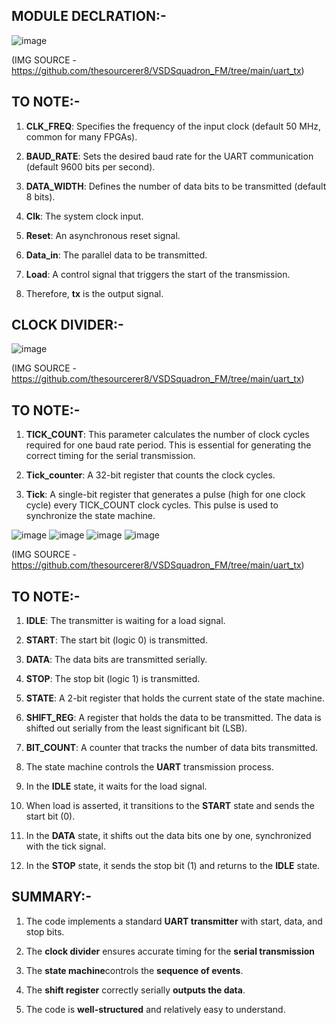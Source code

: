 ## MODULE DECLRATION:-

![image](https://github.com/user-attachments/assets/18e87a84-ce92-43de-b952-086c2e6047c7)

(IMG SOURCE - https://github.com/thesourcerer8/VSDSquadron_FM/tree/main/uart_tx)

## TO NOTE:-

1. **CLK_FREQ**: Specifies the frequency of the input clock (default 50 MHz, common for many FPGAs).

2. **BAUD_RATE**: Sets the desired baud rate for the UART communication (default 9600 bits per second).

3. **DATA_WIDTH**: Defines the number of data bits to be transmitted (default 8 bits).

4. **Clk**: The system clock input.

5. **Reset**: An asynchronous reset signal.

6. **Data_in**: The parallel data to be transmitted.

7. **Load**: A control signal that triggers the start of the transmission.

8. Therefore, **tx** is the output signal.

## CLOCK DIVIDER:-

![image](https://github.com/user-attachments/assets/18e6aacb-7196-4db7-b646-f45308eb5ad5)

(IMG SOURCE - https://github.com/thesourcerer8/VSDSquadron_FM/tree/main/uart_tx)

## TO NOTE:-

1. **TICK_COUNT**: This parameter calculates the number of clock cycles required for one baud rate period. This is essential for generating the correct timing for the serial transmission.

2. **Tick_counter**: A 32-bit register that counts the clock cycles.

3. **Tick**: A single-bit register that generates a pulse (high for one clock cycle) every TICK_COUNT clock cycles. This pulse is used to synchronize the state machine.

![image](https://github.com/user-attachments/assets/cc3681b9-26bf-433d-a988-fd7fdb80ae9a)
![image](https://github.com/user-attachments/assets/95e1842f-9aef-43aa-9ea4-d93658c44fdc)
![image](https://github.com/user-attachments/assets/51abc3bb-b84d-47f7-80fe-c89fefbebfc2)
![image](https://github.com/user-attachments/assets/c3896b88-ce17-4dac-8fd5-4570acb7ef7d)

(IMG SOURCE - https://github.com/thesourcerer8/VSDSquadron_FM/tree/main/uart_tx)

## TO NOTE:-

1. **IDLE**: The transmitter is waiting for a load signal.

2. **START**: The start bit (logic 0) is transmitted.

3. **DATA**: The data bits are transmitted serially.

4. **STOP**: The stop bit (logic 1) is transmitted.

5. **STATE**: A 2-bit register that holds the current state of the state machine.

6. **SHIFT_REG**: A register that holds the data to be transmitted. The data is shifted out serially from the least significant bit (LSB).

7. **BIT_COUNT**: A counter that tracks the number of data bits transmitted.

8. The state machine controls the **UART** transmission process.

9. In the **IDLE** state, it waits for the load signal.

10. When load is asserted, it transitions to the **START** state and sends the start bit (0).

11. In the **DATA** state, it shifts out the data bits one by one, synchronized with the tick signal.

12. In the **STOP** state, it sends the stop bit (1) and returns to the **IDLE** state.

## SUMMARY:-

1. The code implements a standard **UART transmitter** with start, data, and stop bits.

2. The **clock divider** ensures accurate timing for the **serial transmission**

3. The **state machine**controls the **sequence of events**.

4. The **shift register** correctly serially **outputs the data**.

5. The code is **well-structured** and relatively easy to understand.


